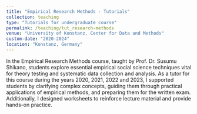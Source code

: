 ```yaml
---
title: "Empirical Research Methods - Tutorials"
collection: teaching
type: "Tutorials for undergraduate course"
permalink: /teaching/tut_research-methods
venue: "University of Konstanz, Center for Data and Methods"
custom-date: "2020-2024"
location: "Konstanz, Germany"
---
```




In the Empirical Research Methods course, taught by Prof. Dr. Susumu Shikano, students explore essential empirical social science techniques vital for theory testing and systematic data collection and analysis. As a tutor for this course during the years 2020, 2021, 2022 and 2023, I supported students by clarifying complex concepts, guiding them through practical applications of empirical methods, and preparing them for the written exam. Additionally, I designed worksheets to reinforce lecture material and provide hands-on practice.